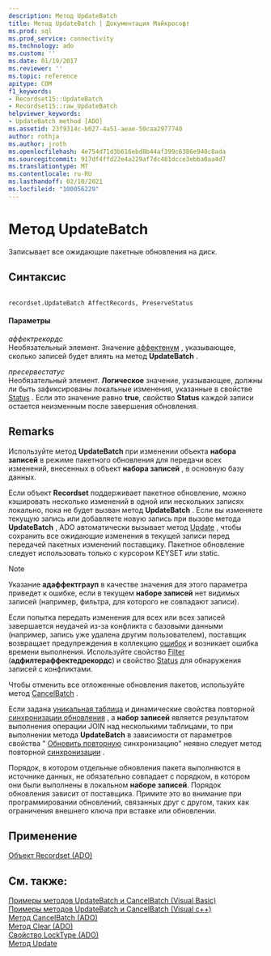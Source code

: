 ```yaml
---
description: Метод UpdateBatch
title: Метод UpdateBatch | Документация Майкрософт
ms.prod: sql
ms.prod_service: connectivity
ms.technology: ado
ms.custom: ''
ms.date: 01/19/2017
ms.reviewer: ''
ms.topic: reference
apitype: COM
f1_keywords:
- Recordset15::UpdateBatch
- Recordset15::raw_UpdateBatch
helpviewer_keywords:
- UpdateBatch method [ADO]
ms.assetid: 23f9314c-b027-4a51-aeae-50caa2977740
author: rothja
ms.author: jroth
ms.openlocfilehash: 4e754d71d3b616ebd8b44af399c6386e940c8ada
ms.sourcegitcommit: 917df4ffd22e4a229af7dc481dcce3ebba0aa4d7
ms.translationtype: MT
ms.contentlocale: ru-RU
ms.lasthandoff: 02/10/2021
ms.locfileid: "100056229"
---
```

# <a name="updatebatch-method"></a>Метод UpdateBatch
Записывает все ожидающие пакетные обновления на диск.  
  
## <a name="syntax"></a>Синтаксис  
  
```  
  
recordset.UpdateBatch AffectRecords, PreserveStatus  
```  
  
#### <a name="parameters"></a>Параметры  
 *аффектрекордс*  
 Необязательный элемент. Значение [аффектенум](./affectenum.md) , указывающее, сколько записей будет влиять на метод **UpdateBatch** .  
  
 *пресервестатус*  
 Необязательный элемент. **Логическое** значение, указывающее, должны ли быть зафиксированы локальные изменения, указанные в свойстве [Status](./status-property-ado-recordset.md) . Если это значение равно **true**, свойство **Status** каждой записи остается неизменным после завершения обновления.  
  
## <a name="remarks"></a>Remarks  
 Используйте метод **UpdateBatch** при изменении объекта **набора записей** в режиме пакетного обновления для передачи всех изменений, внесенных в объект **набора записей** , в основную базу данных.  
  
 Если объект **Recordset** поддерживает пакетное обновление, можно кэшировать несколько изменений в одной или нескольких записях локально, пока не будет вызван метод **UpdateBatch** . Если вы изменяете текущую запись или добавляете новую запись при вызове метода **UpdateBatch** , ADO автоматически вызывает метод [Update](./update-method.md) , чтобы сохранить все ожидающие изменения в текущей записи перед передачей пакетных изменений поставщику. Пакетное обновление следует использовать только с курсором KEYSET или static.  
  
> [!NOTE]
>  Указание **адаффектграуп** в качестве значения для этого параметра приведет к ошибке, если в текущем **наборе записей** нет видимых записей (например, фильтра, для которого не совпадают записи).  
  
 Если попытка передать изменения для всех или всех записей завершается неудачей из-за конфликта с базовыми данными (например, запись уже удалена другим пользователем), поставщик возвращает предупреждения в коллекцию [ошибок](./errors-collection-ado.md) и возникает ошибка времени выполнения. Используйте свойство [Filter](./filter-property.md) (**адфилтераффектедрекордс**) и свойство [Status](./status-property-ado-recordset.md) для обнаружения записей с конфликтами.  
  
 Чтобы отменить все отложенные обновления пакетов, используйте метод [CancelBatch](./cancelbatch-method-ado.md) .  
  
 Если задана [уникальная таблица](./unique-table-unique-schema-unique-catalog-properties-dynamic-ado.md) и динамические свойства повторной [синхронизации обновления](./update-resync-property-dynamic-ado.md) , а **набор записей** является результатом выполнения операции JOIN над несколькими таблицами, то при выполнении метода **UpdateBatch** в зависимости от параметров свойства " [Обновить повторную](./update-resync-property-dynamic-ado.md) синхронизацию" неявно следует метод повторной [синхронизации](./resync-method.md) .  
  
 Порядок, в котором отдельные обновления пакета выполняются в источнике данных, не обязательно совпадает с порядком, в котором они были выполнены в локальном **наборе записей**. Порядок обновления зависит от поставщика. Примите это во внимание при программировании обновлений, связанных друг с другом, таких как ограничения внешнего ключа при вставке или обновлении.  
  
## <a name="applies-to"></a>Применение  
 [Объект Recordset (ADO)](./recordset-object-ado.md)  
  
## <a name="see-also"></a>См. также:  
 [Примеры методов UpdateBatch и CancelBatch (Visual Basic)](./updatebatch-and-cancelbatch-methods-example-vb.md)   
 [Примеры методов UpdateBatch и CancelBatch (Visual c++)](./updatebatch-and-cancelbatch-methods-example-vc.md)   
 [Метод CancelBatch (ADO)](./cancelbatch-method-ado.md)   
 [Метод Clear (ADO)](./clear-method-ado.md)   
 [Свойство LockType (ADO)](./locktype-property-ado.md)   
 [Метод Update](./update-method.md)
